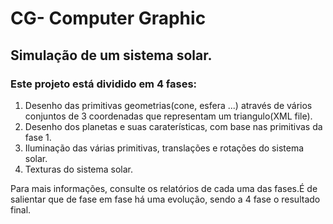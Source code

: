 # CG- Computer Graphic
## Simulação de um sistema solar.
 <h3>Este projeto está dividido em 4 fases:</h3>
 <ol>
  <li>Desenho das primitivas geometrias(cone, esfera ...) através de vários conjuntos de 3 coordenadas que representam um triangulo(XML file).</li>
  <li>Desenho dos planetas e suas caraterísticas, com base nas primitivas da fase 1.</li>
  <li>Iluminação das várias primitivas, translações e rotações do sistema solar.</li>
  <li>Texturas do sistema solar.</li>
 </ol>
 <p>Para mais informações, consulte os relatórios de cada uma das fases.É de salientar que de fase em fase há uma evolução, sendo a 4 fase o resultado final. </p>
